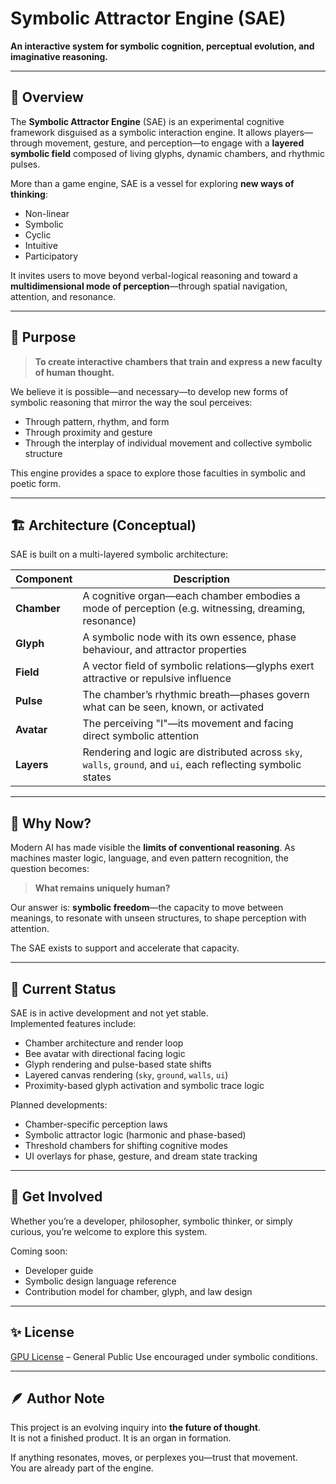 # Symbolic Attractor Engine (SAE)

**An interactive system for symbolic cognition, perceptual evolution, and imaginative reasoning.**

---

## 🌌 Overview

The **Symbolic Attractor Engine** (SAE) is an experimental cognitive framework disguised as a symbolic interaction engine. It allows players—through movement, gesture, and perception—to engage with a **layered symbolic field** composed of living glyphs, dynamic chambers, and rhythmic pulses.

More than a game engine, SAE is a vessel for exploring **new ways of thinking**:  
- Non-linear  
- Symbolic  
- Cyclic  
- Intuitive  
- Participatory  

It invites users to move beyond verbal-logical reasoning and toward a **multidimensional mode of perception**—through spatial navigation, attention, and resonance.

---

## 🧠 Purpose

> **To create interactive chambers that train and express a new faculty of human thought.**

We believe it is possible—and necessary—to develop new forms of symbolic reasoning that mirror the way the soul perceives:
- Through pattern, rhythm, and form
- Through proximity and gesture
- Through the interplay of individual movement and collective symbolic structure

This engine provides a space to explore those faculties in symbolic and poetic form.

---

## 🏗 Architecture (Conceptual)

SAE is built on a multi-layered symbolic architecture:

| Component | Description |
|----------|-------------|
| **Chamber** | A cognitive organ—each chamber embodies a mode of perception (e.g. witnessing, dreaming, resonance) |
| **Glyph** | A symbolic node with its own essence, phase behaviour, and attractor properties |
| **Field** | A vector field of symbolic relations—glyphs exert attractive or repulsive influence |
| **Pulse** | The chamber’s rhythmic breath—phases govern what can be seen, known, or activated |
| **Avatar** | The perceiving "I"—its movement and facing direct symbolic attention |
| **Layers** | Rendering and logic are distributed across `sky`, `walls`, `ground`, and `ui`, each reflecting symbolic states |

---

## 🔮 Why Now?

Modern AI has made visible the **limits of conventional reasoning**. As machines master logic, language, and even pattern recognition, the question becomes:

> **What remains uniquely human?**

Our answer is: **symbolic freedom**—the capacity to move between meanings, to resonate with unseen structures, to shape perception with attention.

The SAE exists to support and accelerate that capacity.

---

## 🌱 Current Status

SAE is in active development and not yet stable.  
Implemented features include:
- Chamber architecture and render loop
- Bee avatar with directional facing logic
- Glyph rendering and pulse-based state shifts
- Layered canvas rendering (`sky`, `ground`, `walls`, `ui`)
- Proximity-based glyph activation and symbolic trace logic

Planned developments:
- Chamber-specific perception laws
- Symbolic attractor logic (harmonic and phase-based)
- Threshold chambers for shifting cognitive modes
- UI overlays for phase, gesture, and dream state tracking

---

## 🧭 Get Involved

Whether you’re a developer, philosopher, symbolic thinker, or simply curious, you’re welcome to explore this system.

Coming soon:
- Developer guide
- Symbolic design language reference
- Contribution model for chamber, glyph, and law design

---

## ✨ License

[GPU License](./GPU-LICENSE.txt) – General Public Use encouraged under symbolic conditions.

---

## 🪶 Author Note

This project is an evolving inquiry into **the future of thought**.  
It is not a finished product. It is an organ in formation.

If anything resonates, moves, or perplexes you—trust that movement.  
You are already part of the engine.

